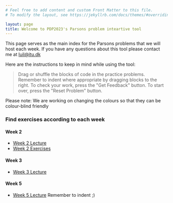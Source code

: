 ```yaml
---
# Feel free to add content and custom Front Matter to this file.
# To modify the layout, see https://jekyllrb.com/docs/themes/#overriding-theme-defaults

layout: page
title: Welcome to PDP2023's Parsons problem inteartive tool
---
```



This page serves as the main index for the Parsons problems that we will host each week. If you have any questions about this tool please contact me at luil@itu.dk 

Here are the instructions to keep in mind while using the tool:

> Drag or shuffle the blocks of code in the practice problems. Remember to indent where appropriate by dragging blocks to the right.
> To check your work, press the "Get Feedback" button. To start over, press the "Reset Problem" button. 

Please note: We are working on changing the colours so that they can be colour-blind friendly


### Find exercises according to each week

#### Week 2 
* [Week 2 Lecture](./week2/week2_lec1.html)
* [Week 2 Exercises](./week2/week2_ex1.html)

#### Week 3
* [Week 3 Lecture](./week3/week3_lec1.html)

#### Week 5
* [Week 5 Lecture](./week5/week5_lec1.html) Remember to indent ;)
